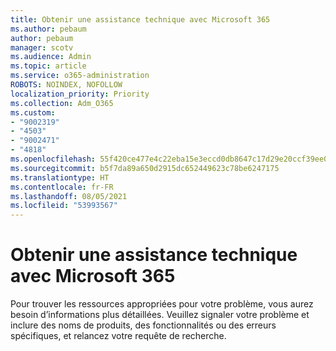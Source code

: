 ```yaml
---
title: Obtenir une assistance technique avec Microsoft 365
ms.author: pebaum
author: pebaum
manager: scotv
ms.audience: Admin
ms.topic: article
ms.service: o365-administration
ROBOTS: NOINDEX, NOFOLLOW
localization_priority: Priority
ms.collection: Adm_O365
ms.custom:
- "9002319"
- "4503"
- "9002471"
- "4818"
ms.openlocfilehash: 55f420ce477e4c22eba15e3eccd0db8647c17d29e20ccf39ee01f62f151db5c9
ms.sourcegitcommit: b5f7da89a650d2915dc652449623c78be6247175
ms.translationtype: HT
ms.contentlocale: fr-FR
ms.lasthandoff: 08/05/2021
ms.locfileid: "53993567"
---
```

# <a name="get-support-with-microsoft-365"></a>Obtenir une assistance technique avec Microsoft 365

Pour trouver les ressources appropriées pour votre problème, vous aurez besoin d’informations plus détaillées. Veuillez signaler votre problème et inclure des noms de produits, des fonctionnalités ou des erreurs spécifiques, et relancez votre requête de recherche.
